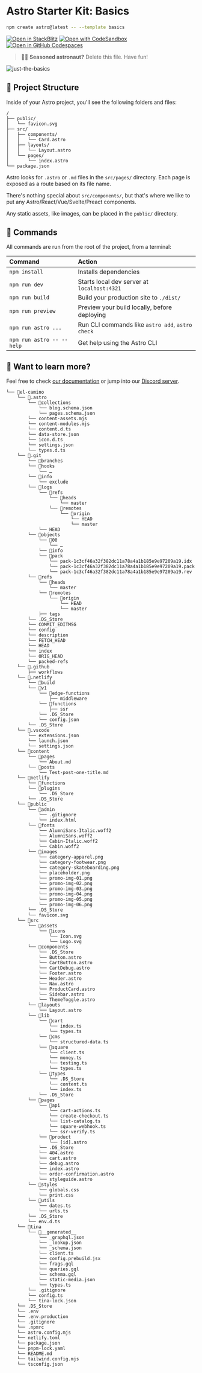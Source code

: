 # Astro Starter Kit: Basics

```sh
npm create astro@latest -- --template basics
```

[![Open in StackBlitz](https://developer.stackblitz.com/img/open_in_stackblitz.svg)](https://stackblitz.com/github/withastro/astro/tree/latest/examples/basics)
[![Open with CodeSandbox](https://assets.codesandbox.io/github/button-edit-lime.svg)](https://codesandbox.io/p/sandbox/github/withastro/astro/tree/latest/examples/basics)
[![Open in GitHub Codespaces](https://github.com/codespaces/badge.svg)](https://codespaces.new/withastro/astro?devcontainer_path=.devcontainer/basics/devcontainer.json)

> 🧑‍🚀 **Seasoned astronaut?** Delete this file. Have fun!

![just-the-basics](https://github.com/withastro/astro/assets/2244813/a0a5533c-a856-4198-8470-2d67b1d7c554)

## 🚀 Project Structure

Inside of your Astro project, you'll see the following folders and files:

```text
/
├── public/
│   └── favicon.svg
├── src/
│   ├── components/
│   │   └── Card.astro
│   ├── layouts/
│   │   └── Layout.astro
│   └── pages/
│       └── index.astro
└── package.json
```

Astro looks for `.astro` or `.md` files in the `src/pages/` directory. Each page is exposed as a route based on its file name.

There's nothing special about `src/components/`, but that's where we like to put any Astro/React/Vue/Svelte/Preact components.

Any static assets, like images, can be placed in the `public/` directory.

## 🧞 Commands

All commands are run from the root of the project, from a terminal:

| Command                   | Action                                           |
| :------------------------ | :----------------------------------------------- |
| `npm install`             | Installs dependencies                            |
| `npm run dev`             | Starts local dev server at `localhost:4321`      |
| `npm run build`           | Build your production site to `./dist/`          |
| `npm run preview`         | Preview your build locally, before deploying     |
| `npm run astro ...`       | Run CLI commands like `astro add`, `astro check` |
| `npm run astro -- --help` | Get help using the Astro CLI                     |

## 👀 Want to learn more?

Feel free to check [our documentation](https://docs.astro.build) or jump into our [Discord server](https://astro.build/chat).

```
└── 📁el-camino
    └── 📁.astro
        └── 📁collections
            └── blog.schema.json
            └── pages.schema.json
        └── content-assets.mjs
        └── content-modules.mjs
        └── content.d.ts
        └── data-store.json
        └── icon.d.ts
        └── settings.json
        └── types.d.ts
    └── 📁.git
        └── 📁branches
        └── 📁hooks
            └── …
        └── 📁info
            └── exclude
        └── 📁logs
            └── 📁refs
                └── 📁heads
                    └── master
                └── 📁remotes
                    └── 📁origin
                        └── HEAD
                        └── master
            └── HEAD
        └── 📁objects
            └── 📁00
                └── …
            └── 📁info
            └── 📁pack
                └── pack-1c3cf46a32f382dc11a78a4a1b185e9e97209a19.idx
                └── pack-1c3cf46a32f382dc11a78a4a1b185e9e97209a19.pack
                └── pack-1c3cf46a32f382dc11a78a4a1b185e9e97209a19.rev
        └── 📁refs
            └── 📁heads
                └── master
            └── 📁remotes
                └── 📁origin
                    └── HEAD
                    └── master
            ├── tags
        └── .DS_Store
        └── COMMIT_EDITMSG
        └── config
        └── description
        └── FETCH_HEAD
        └── HEAD
        └── index
        └── ORIG_HEAD
        └── packed-refs
    └── 📁.github
        ├── workflows
    └── 📁.netlify
        └── 📁build
        └── 📁v1
            └── 📁edge-functions
                ├── middleware
            └── 📁functions
                ├── ssr
            └── .DS_Store
            └── config.json
        └── .DS_Store
    └── 📁.vscode
        └── extensions.json
        └── launch.json
        └── settings.json
    └── 📁content
        └── 📁pages
            └── About.md
        └── 📁posts
            └── Test-post-one-title.md
    └── 📁netlify
        └── 📁functions
        └── 📁plugins
            └── .DS_Store
        └── .DS_Store
    └── 📁public
        └── 📁admin
            └── .gitignore
            └── index.html
        └── 📁fonts
            └── AlumniSans-Italic.woff2
            └── AlumniSans.woff2
            └── Cabin-Italic.woff2
            └── Cabin.woff2
        └── 📁images
            └── category-apparel.png
            └── category-footwear.png
            └── category-skateboarding.png
            └── placeholder.png
            └── promo-img-01.png
            └── promo-img-02.png
            └── promo-img-03.png
            └── promo-img-04.png
            └── promo-img-05.png
            └── promo-img-06.png
        └── .DS_Store
        └── favicon.svg
    └── 📁src
        └── 📁assets
            └── 📁icons
                └── Icon.svg
                └── Logo.svg
        └── 📁components
            └── .DS_Store
            └── Button.astro
            └── CartButton.astro
            └── CartDebug.astro
            └── Footer.astro
            └── Header.astro
            └── Nav.astro
            └── ProductCard.astro
            └── Sidebar.astro
            └── ThemeToggle.astro
        └── 📁layouts
            └── Layout.astro
        └── 📁lib
            └── 📁cart
                └── index.ts
                └── types.ts
            └── 📁cms
                └── structured-data.ts
            └── 📁square
                └── client.ts
                └── money.ts
                └── testing.ts
                └── types.ts
            └── 📁types
                └── .DS_Store
                └── content.ts
                └── index.ts
            └── .DS_Store
        └── 📁pages
            └── 📁api
                └── cart-actions.ts
                └── create-checkout.ts
                └── list-catalog.ts
                └── square-webhook.ts
                └── ssr-verify.ts
            └── 📁product
                └── [id].astro
            └── .DS_Store
            └── 404.astro
            └── cart.astro
            └── debug.astro
            └── index.astro
            └── order-confirmation.astro
            └── styleguide.astro
        └── 📁styles
            └── globals.css
            └── print.css
        └── 📁utils
            └── dates.ts
            └── urls.ts
        └── .DS_Store
        └── env.d.ts
    └── 📁tina
        └── 📁__generated__
            └── _graphql.json
            └── _lookup.json
            └── _schema.json
            └── client.ts
            └── config.prebuild.jsx
            └── frags.gql
            └── queries.gql
            └── schema.gql
            └── static-media.json
            └── types.ts
        └── .gitignore
        └── config.ts
        └── tina-lock.json
    └── .DS_Store
    └── .env
    └── .env.production
    └── .gitignore
    └── .npmrc
    └── astro.config.mjs
    └── netlify.toml
    └── package.json
    └── pnpm-lock.yaml
    └── README.md
    └── tailwind.config.mjs
    └── tsconfig.json
```
